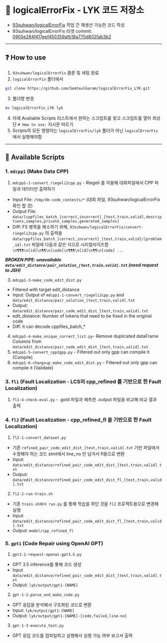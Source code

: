 # 🥼 logicalErrorFix - LYK 코드 저장소
- [93suhwan/logicalErrorFix](https://github.com/93suhwan/logicalErrorFix) 작업 간 재생산 가능한 코드 작성
- 93suhwan/logicalErrorFix 타겟 commit: [0905e284f417eef450359afb18a775d802fab3b2](https://github.com/93suhwan/logicalErrorFix/tree/0905e284f417eef450359afb18a775d802fab3b2)

---

## ❓ How to use
1. `93suhwan/logicalErrorFix` 클론 및 세팅 완료
2. `logicalErrorFix` 폴더에서
```bash
git clone https://github.com/SemteulGaram/logicalErrorFix_LYK.git
```
3. 폴더명 변경
```bash
mv logicalErrorFix_LYK lyk
```
4. 아래 Available Scripts 리스트에서 원하는 스크립트를 찾고 스크립트를 열어 최상단 `# How to use:` 지시문 따르기
5. Scripts의 모든 명령어는 `logicalErrorFix/lyk` 폴더가 아닌 `logicalErrorFix` 에서 실행해야함
---

## 📜 Available Scripts
### 1. `mdcpp1` (Make Data CPP)
1. `mdcpp1-1-convert_riegeli2cpp.py` - Riegeli 를 이용해 대회파일에서 CPP 파일과 데이터만 출력하기
  - Input File: `/tmp/dm-code_contests/*` (대회 파일, 93suhwan/logicalErrorFix 확인 할 것)
  - Output File: `data/[cppfiles_batch_[correct,incorrect]_[test,train,valid],descriptions,samples,private_samples,generated_samples]`
  - Diff: FS 병목을 해소하기 위해, `93suhwan/logicalErrorFix/convert-riegeli2cpp.py` 의 출력을 `data/cppfiles_batch_[correct,incorrect]_[test,train,valid]/[problem_id].txt` 파일에 다음과 같은 식으로 시리얼라이즈함 `\n¶¶¶\n[id]\n¶¶\n[code]\n¶¶¶\n[id]\n¶¶\n[code] ...`

*****BROKEN PIPE: unavailable `data/edit_distance/pair_solution_[test,train,valid].txt` (need request to JSH)*****

3. `mdcpp1-3-make_code_edit_dist.py`
  - Filtered with target edit_distance
  - Input: Output of `mdcpp1-1-convert_riegeli2cpp.py` and `data/edit_distance/pair_solution_[test,train,valid].txt`
  - Output: `data/edit_distance/pair_code_edit_dist_[test,train,valid].txt`
  - edit_distance: Number of tokens that need to be fixed in the original code
  - Diff: it can decode cppfiles_batch_*
4. `mdcpp1-4-make_unique_correct_list.py`- Remove duplicated dataFrame Columns from `data/edit_distance/pair_code_edit_dist_[test,train,valid].txt`
5. `mdcpp1-5-convert_cpp2gpp.py` - Filtered out only gpp can compile it (Compile)
6. `mdcpp1-6-changsup_make_code_edit_dist.py` - Filtered out only gpp can compile it (Validate) 

### 3. `fl1` (Fault Localization - LCS의 cpp_refined 를 기반으로 한 Fault Localization)
1. `fl1-4-check-eval.py` - .gold 파일과 예측한 .output 파일을 비교해 비교 결과 출력

### 4. `fl2` (Fault Localization - cpp_refined_fl 을 기반으로 한 Fault Localization)
1. `fl2-1-convert_dataset.py`
  - 기존 `refined_pair_code_edit_dist_[test,train,valid].txt` 기반 파일에서 수정해야 하는 코드 stmt에서 line_no 만 남겨서 fl용으로 변환
  - Input: `data/edit_distance/refined_pair_code_edit_dist_[test,train,valid].txt`
  - Output: `data/edit_distance/refined_pair_code_edit_dist_fl_[test,train,valid].txt`
2. `fl2-2-run-train.sh`
  - 기존 `train.sh에서 run.py` 를 통해 학습을 하던 것을 `fl2` 프로젝트용으로 변경해 실행
  - Input: `data/edit_distance/refined_pair_code_edit_dist_fl_[test,train,valid].txt`
  - Output: `model/cpp_refined_fl`

### 5. `gpt1` (Code Repair using OpenAI GPT)
1. `gpt1-1-request-openai-gpt3.5.py`
  - GPT 3.5 inference를 통해 코드 생성
  - Input `data/edit_distance/refined_pair_code_edit_dist_[test,train,valid].txt`
  - Output: `lyk/output/gpt1-[NAME]`
2. `gpt-1-2-parse_and_make_code.py`
  - GPT 응답을 분석해서 구조화된 코드로 변환
  - Input: `lyk/output/gpt1-[NAME]`
  - Output: `lyk/output/gpt1-[NAME]-[code,failed,line-no]`
3. `gpt-1-3-execute_test.py`
  - GPT 응답 코드를 컴파일하고 실행해서 실행 가능 여부 보고서 출력
